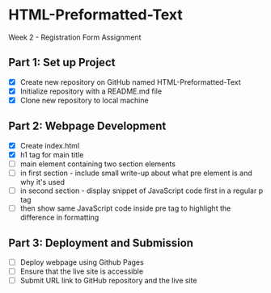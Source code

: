 # HTML-Preformatted-Text

Week 2 - Registration Form Assignment

## Part 1: Set up Project
* [x] Create new repository on GitHub named HTML-Preformatted-Text
* [x] Initialize repository with a README.md file
* [x] Clone new repository to local machine

## Part 2: Webpage Development
- [x] Create index.html 
- [x] h1 tag for main title
- [ ] main element containing two section elements
- [ ] in first section - include small write-up about what pre element is and why it's used
- [ ] in second section - display snippet of JavaScript code first in a regular p tag
- [ ] then show same JavaScript code inside pre tag to highlight the difference in formatting

## Part 3: Deployment and Submission
- [ ] Deploy webpage using Github Pages
- [ ] Ensure that the live site is accessible
- [ ] Submit URL link to GitHub repository and the live site
